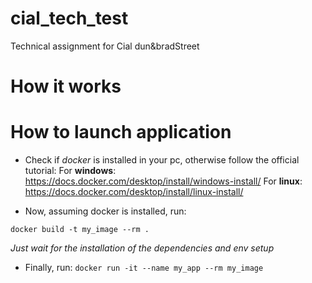 # cial_tech_test
Technical assignment for Cial dun&amp;bradStreet

# How it works


# How to launch application
- Check if *docker* is installed in your pc, otherwise follow the official tutorial:
For **windows**: https://docs.docker.com/desktop/install/windows-install/
For **linux**: https://docs.docker.com/desktop/install/linux-install/

- Now, assuming docker is installed, run:
    
`docker build -t my_image --rm .`

*Just wait for the installation of the dependencies and env setup*

- Finally, run:
`docker run -it --name my_app --rm my_image`
